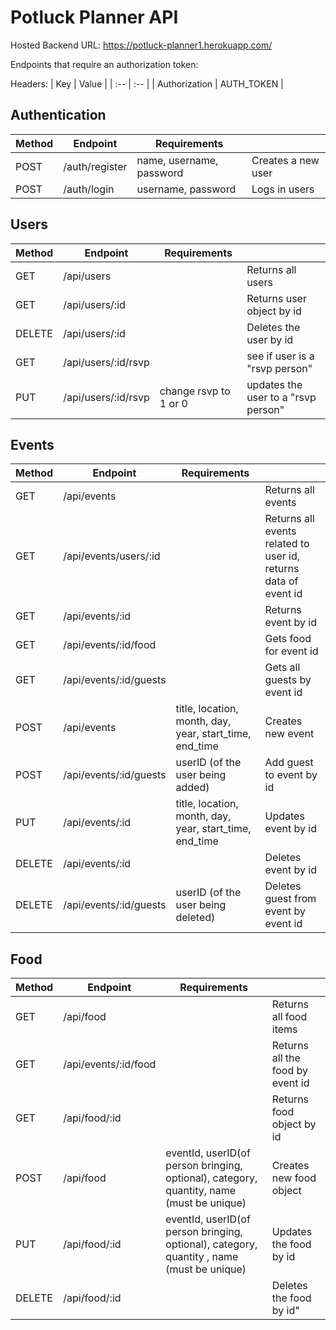 # Potluck Planner API

Hosted Backend URL: https://potluck-planner1.herokuapp.com/

Endpoints that require an authorization token:

Headers:
| Key | Value |
| :-- | :-- |
| Authorization | AUTH_TOKEN |

## Authentication

| Method | Endpoint       | Requirements             |                    |
| ------ | -------------- | ------------------------ | ------------------ |
| POST   | /auth/register | name, username, password | Creates a new user |
| POST   | /auth/login    | username, password       | Logs in users      |

## Users

| Method | Endpoint            | Requirements          |                                     |
| ------ | ------------------- | --------------------- | ----------------------------------- |
| GET    | /api/users          |                       | Returns all users                   |
| GET    | /api/users/:id      |                       | Returns user object by id           |
| DELETE | /api/users/:id      |                       | Deletes the user by id              |
| GET    | /api/users/:id/rsvp |                       | see if user is a "rsvp person"      |
| PUT | /api/users/:id/rsvp | change rsvp to 1 or 0 | updates the user to a "rsvp person" |

## Events

| Method | Endpoint               | Requirements                                            |                                                                 |
| ------ | ---------------------- | ------------------------------------------------------- | --------------------------------------------------------------- |
| GET    | /api/events            |                                                         | Returns all events                                              |
| GET    | /api/events/users/:id  |                                                         | Returns all events related to user id, returns data of event id |
| GET    | /api/events/:id        |                                                         | Returns event by id                                             |
| GET    | /api/events/:id/food   |                                                         | Gets food for event id                                          |
| GET    | /api/events/:id/guests |                                                         | Gets all guests by event id                                     |
| POST   | /api/events            | title, location, month, day, year, start_time, end_time | Creates new event                                               |
| POST   | /api/events/:id/guests | userID (of the user being added)                        | Add guest to event by id                                        |
| PUT    | /api/events/:id        | title, location, month, day, year, start_time, end_time | Updates event by id                                             |
| DELETE | /api/events/:id        |                                                         | Deletes event by id                                             |
| DELETE | /api/events/:id/guests | userID (of the user being deleted)                      | Deletes guest from event by event id                            |

## Food

| Method | Endpoint             | Requirements                                                                              |                                  |
| ------ | -------------------- | ----------------------------------------------------------------------------------------- | -------------------------------- |
| GET    | /api/food            |                                                                                           | Returns all food items           |
| GET    | /api/events/:id/food |                                                                                           | Returns all the food by event id |
| GET    | /api/food/:id        |                                                                                           | Returns food object by id        |
| POST   | /api/food            | eventId, userID(of person bringing, optional), category, quantity, name (must be unique)  | Creates new food object          |
| PUT    | /api/food/:id        | eventId, userID(of person bringing, optional), category, quantity , name (must be unique) | Updates the food by id           |
| DELETE | /api/food/:id        |                                                                                           | Deletes the food by id"          |
